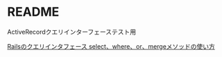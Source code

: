 # README

ActiveRecordクエリインターフェーステスト用

[Railsのクエリインタフェース select、where、or、mergeメソッドの使い方](https://qiita.com/xojan0120/items/2065fe0781174e77955d)
